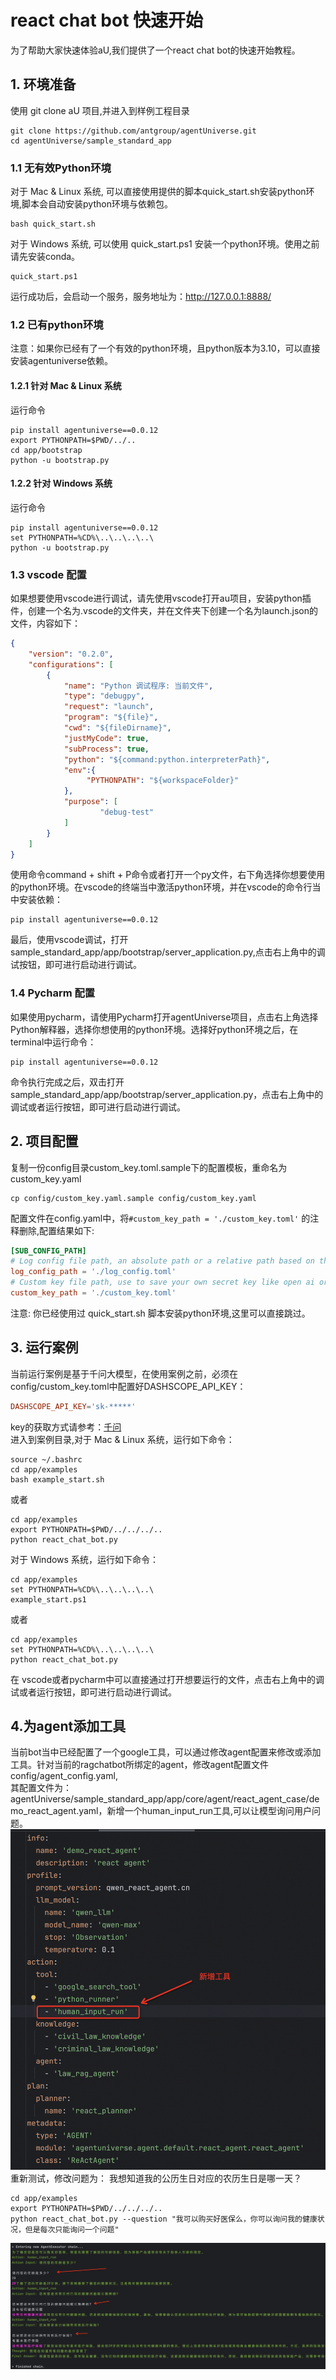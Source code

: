 # react chat bot 快速开始
为了帮助大家快速体验aU,我们提供了一个react chat bot的快速开始教程。

## 1. 环境准备
使用 git clone aU 项目,并进入到样例工程目录
```shell
git clone https://github.com/antgroup/agentUniverse.git
cd agentUniverse/sample_standard_app
```
### 1.1 无有效Python环境
对于 Mac & Linux 系统, 可以直接使用提供的脚本quick_start.sh安装python环境,脚本会自动安装python环境与依赖包。
```shell
bash quick_start.sh
```

对于 Windows 系统, 可以使用 quick_start.ps1 安装一个python环境。使用之前请先安装conda。
```shell
quick_start.ps1
```
运行成功后，会启动一个服务，服务地址为：http://127.0.0.1:8888/  

### 1.2 已有python环境
注意：如果你已经有了一个有效的python环境，且python版本为3.10，可以直接安装agentuniverse依赖。
#### 1.2.1 针对 Mac & Linux 系统
运行命令
```shell
pip install agentuniverse==0.0.12
export PYTHONPATH=$PWD/../..
cd app/bootstrap
python -u bootstrap.py
```

#### 1.2.2 针对 Windows 系统
运行命令
```shell
pip install agentuniverse==0.0.12
set PYTHONPATH=%CD%\..\..\..\..\
python -u bootstrap.py
```

### 1.3 vscode 配置
如果想要使用vscode进行调试，请先使用vscode打开au项目，安装python插件，创建一个名为.vscode的文件夹，并在文件夹下创建一个名为launch.json的文件，内容如下：
```json
{
    "version": "0.2.0",
    "configurations": [
        {
            "name": "Python 调试程序: 当前文件",
            "type": "debugpy",
            "request": "launch",
            "program": "${file}",
            "cwd": "${fileDirname}",
            "justMyCode": true,
            "subProcess": true,
            "python": "${command:python.interpreterPath}",
            "env":{
                 "PYTHONPATH": "${workspaceFolder}"
            },
            "purpose": [
					"debug-test"
			]
        }
    ]
}
```
使用命令command + shift + P命令或者打开一个py文件，右下角选择你想要使用的python环境。在vscode的终端当中激活python环境，并在vscode的命令行当中安装依赖：
```shell
pip install agentuniverse==0.0.12
```  
最后，使用vscode调试，打开sample_standard_app/app/bootstrap/server_application.py,点击右上角中的调试按钮，即可进行启动进行调试。

### 1.4 Pycharm 配置
如果使用pycharm，请使用Pycharm打开agentUniverse项目，点击右上角选择Python解释器，选择你想使用的python环境。选择好python环境之后，在terminal中运行命令：
```shell
pip install agentuniverse==0.0.12
```
命令执行完成之后，双击打开sample_standard_app/app/bootstrap/server_application.py，点击右上角中的调试或者运行按钮，即可进行启动进行调试。

## 2. 项目配置
复制一份config目录custom_key.toml.sample下的配置模板，重命名为custom_key.yaml

```shell
cp config/custom_key.yaml.sample config/custom_key.yaml
```

配置文件在config.yaml中，将`#custom_key_path = './custom_key.toml'` 的注释删除,配置结果如下:     
  
```toml
[SUB_CONFIG_PATH]
# Log config file path, an absolute path or a relative path based on the dir where the current config file is located.
log_config_path = './log_config.toml'
# Custom key file path, use to save your own secret key like open ai or sth else. REMEMBER TO ADD IT TO .gitignore.
custom_key_path = './custom_key.toml'
```  
  
注意: 你已经使用过 quick_start.sh 脚本安装python环境,这里可以直接跳过。

## 3. 运行案例
当前运行案例是基于千问大模型，在使用案例之前，必须在config/custom_key.toml中配置好DASHSCOPE_API_KEY：
```toml
DASHSCOPE_API_KEY='sk-*****'
```
key的获取方式请参考：[千问](https://dashscope.console.aliyun.com/apiKey)  
进入到案例目录,对于 Mac & Linux 系统，运行如下命令：

```shell
source ~/.bashrc
cd app/examples
bash example_start.sh
```
或者

```shell
cd app/examples
export PYTHONPATH=$PWD/../../../..
python react_chat_bot.py
```

对于 Windows 系统，运行如下命令：
```shell
cd app/examples
set PYTHONPATH=%CD%\..\..\..\..\
example_start.ps1
```
  
或者
  
```shell
cd app/examples
set PYTHONPATH=%CD%\..\..\..\..\
python react_chat_bot.py
```

在 vscode或者pycharm中可以直接通过打开想要运行的文件，点击右上角中的调试或者运行按钮，即可进行启动进行调试。

## 4.为agent添加工具
当前bot当中已经配置了一个google工具，可以通过修改agent配置来修改或添加工具。针对当前的ragchatbot所绑定的agent，修改agent配置文件config/agent_config.yaml,  
其配置文件为：agentUniverse/sample_standard_app/app/core/agent/react_agent_case/demo_react_agent.yaml，新增一个human_input_run工具,可以让模型询问用户问题。
![新增工具](../_picture/react_chat_bot_tool.png)
重新测试，修改问题为： 我想知道我的公历生日对应的农历生日是哪一天？
```shell
cd app/examples
export PYTHONPATH=$PWD/../../../..
python react_chat_bot.py --question "我可以购买好医保么，你可以询问我的健康状况，但是每次只能询问一个问题"
```
![执行效果](../_picture/react_input_tool.png)

